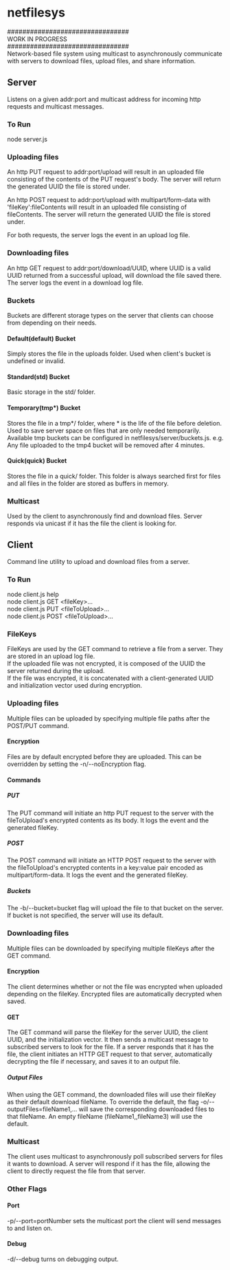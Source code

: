 # netfilesys
################################\
WORK IN PROGRESS\
################################\
Network-based file system using multicast to asynchronously communicate with servers to download files, upload files, and share information.
## Server
Listens on a given addr:port and multicast address for incoming http requests and multicast messages.

### To Run
node server.js
### Uploading files
An http PUT request to addr:port/upload will result in an uploaded file consisting of the contents of the PUT request's body. The server will return the generated UUID the file is stored under.

An http POST request to addr:port/upload with multipart/form-data with 'fileKey':fileContents will result in an uploaded file consisting of fileContents. The server will return the generated UUID the file is stored under.

For both requests, the server logs the event in an upload log file.
### Downloading files
An http GET request to addr:port/download/UUID, where UUID is a valid UUID returned from a successful upload, will download the file saved there. The server logs the event in a download log file.
### Buckets
Buckets are different storage types on the server that clients can choose from depending on their needs.
#### Default(default) Bucket
Simply stores the file in the uploads folder. Used when client's bucket is undefined or invalid.
#### Standard(std) Bucket
Basic storage in the std/ folder.
#### Temporary(tmp*) Bucket
Stores the file in a tmp*/ folder, where * is the life of the file before deletion. Used to save server space on files that are only needed temporarily. Available tmp buckets can be configured in netfilesys/server/buckets.js. e.g. Any file uploaded to the tmp4 bucket will be removed after 4 minutes. 
#### Quick(quick) Bucket
Stores the file in a quick/ folder. This folder is always searched first for files and all files in the folder are stored as buffers in memory.
### Multicast
Used by the client to asynchronously find and download files. Server responds via unicast if it has the file the client is looking for. 
## Client
Command line utility to upload and download files from a server.
### To Run
node client.js help\
node client.js GET \<fileKey>...\
node client.js PUT \<fileToUpload>...\
node client.js POST \<fileToUpload>...
### FileKeys
FileKeys are used by the GET command to retrieve a file from a server. They are stored in an upload log file.\
If the uploaded file was not encrypted, it is composed of the UUID the server returned during the upload.\
If the file was encrypted, it is concatenated with a client-generated UUID and initialization vector used during encryption.
### Uploading files
Multiple files can be uploaded by specifying multiple file paths after the POST/PUT command.
#### Encryption
Files are by default encrypted before they are uploaded. This can be overridden by setting the -n/--noEncryption flag.
#### Commands
##### PUT
The PUT command will initiate an http PUT request to the server with the fileToUpload's encrypted contents as its body. It logs the event and the generated fileKey.
##### POST
The POST command will initiate an HTTP POST request to the server with the fileToUpload's encrypted contents in a key:value pair encoded as multipart/form-data. It logs the event and the generated fileKey.
##### Buckets
The -b/--bucket=bucket flag will upload the file to that bucket on the server. If bucket is not specified, the server will use its default.
### Downloading files
Multiple files can be downloaded by specifying multiple fileKeys after the GET command.
#### Encryption
The client determines whether or not the file was encrypted when uploaded depending on the fileKey. Encrypted files are automatically decrypted when saved.
#### GET
The GET command will parse the fileKey for the server UUID, the client UUID, and the initialization vector. It then sends a multicast message to subscribed servers to look for the file. If a server responds that it has the file, the client initiates an HTTP GET request to that server, automatically decrypting the file if necessary, and saves it to an output file.
##### Output Files
When using the GET command, the downloaded files will use their fileKey as their default download fileName. To override the default, the flag -o/--outputFiles=fileName1,... will save the corresponding downloaded files to that fileName. An empty fileName (fileName1,,fileName3) will use the default.
### Multicast
The client uses multicast to asynchronously poll subscribed servers for files it wants to download. A server will respond if it has the file, allowing the client to directly request the file from that server.
### Other Flags
#### Port
-p/--port=portNumber sets the multicast port the client will send messages to and listen on.
#### Debug
-d/--debug turns on debugging output.